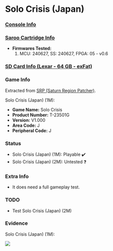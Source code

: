 # Solo Crisis (Japan)

### [Console Info](../../../../../Info/Consoles/VA13/README.md)

### [Saroo Cartridge Info](../../../../../Info/Cartridges/GuangzhouSanStarOnlineShop/1.6/README.md)

- <b>Firmwares Tested:</b>
  1. MCU: 240627, SS: 240627, FPGA: 05 - v0.6

### [SD Card Info (Lexar - 64 GB - exFat)](../../../../../Info/SdCards/Lexar/64GB/exfat/README.md)

### Game Info

Extracted from [SRP (Saturn Region Patcher)](https://segaxtreme.net/resources/saturn-region-patcher.81/download).

Solo Crisis (Japan) (1M):

- <b>Game Name:</b> Solo Crisis
- <b>Product Number:</b> T-23501G
- <b>Version:</b> V1.000
- <b>Area Code:</b> J
- <b>Peripheral Code:</b> J

### Status

- Solo Crisis (Japan) (1M): Playable :heavy_check_mark:
- Solo Crisis (Japan) (2M): Untested :question:

### Extra Info

- It does need a full gameplay test.

### TODO

- Test Solo Crisis (Japan) (2M)

### Evidence

Solo Crisis (Japan) (1M):

[![](https://img.youtube.com/vi/Ix9bDnS6aiU/0.jpg)](https://www.youtube.com/watch?v=Ix9bDnS6aiU)
